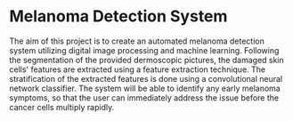 # Melanoma Detection System

The aim of this project is to create an automated melanoma detection system utilizing digital image processing and machine learning. 
Following the segmentation of the provided dermoscopic pictures, the damaged skin cells' features are extracted using a feature extraction technique. 
The stratification of the extracted features is done using a convolutional neural network classifier.
The system will be able to identify any early melanoma symptoms, so that the user can immediately address the issue before the cancer cells multiply rapidly.
